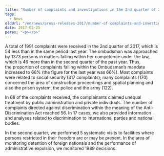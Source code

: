 ```yaml
---
title: "Number of complaints and investigations in the 2nd quarter of 2017"
tags:
  - News
oldUrl: "/en/news/press-releases-2017/number-of-complaints-and-investigations-in-the-2nd-quarter-of-2017/"
date: 2017-08-25
perex: "<p></p>"
---
```


<!-- imported from the old website -->

<p>A total of 1991 complaints were received in the 2nd quarter of 2017, which is 54 less than in the same period last year. The ombudsman was approached by 1373 persons in matters falling within her competence under the law, which is 46 more than in the second quarter of the past year. Thus, the proportion of complaints falling within the Ombudsman’s mandate increased to 68% (the figure for the last year was 66%). Most complaints were related to social security (317 complaints); many complaints (170) concerned the area of construction proceedings and spatial planning and also the prison system, the police and the army (122).</p> <p>In 68 of the complaints received, the complainants claimed unequal treatment by public administration and private individuals. The number of complaints directed against discrimination within the meaning of the Anti-Discrimination Act reached 56. In 17 cases, we also provided information and analyses related to discrimination to international parties and national bodies.</p> <p>In the second quarter, we performed 5 systematic visits to facilities where persons restricted in their freedom are or may be present. In the area of monitoring detention of foreign nationals and the performance of administrative expulsion, we monitored 1989 decisions.</p>

